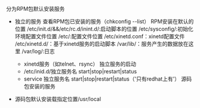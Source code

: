 分为RPM包默认安装服务

+ 独立的服务
     查看RPM包已安装的服务（chkconfig --list）
     RPM安装在默认的位置
    /etc/init.d/&&/etc/rc.d/inint.d/:启动脚本的位置
    /etc/sysconfig/:初始化环境配置文件位置
    /etc/:配置文件位置
    /etc/xinetd.conf：xinetd配置文件
    /etc/xinetd.d/：基于xinetd服务的启动脚本
    /var/lib/：服务产生的数据放在这里
    /var/log/:日志
  + xinetd服务（如telnet、rsync）
  独立服务的启动
  - /etc/inid.d/独立服务名 start|stop|restart|status
  - service 独立服务名 start|stop|restart|status（'只有redhat上有'）
源码包安装的服务

+ 源码包默认安装载指定位置/usr/local
